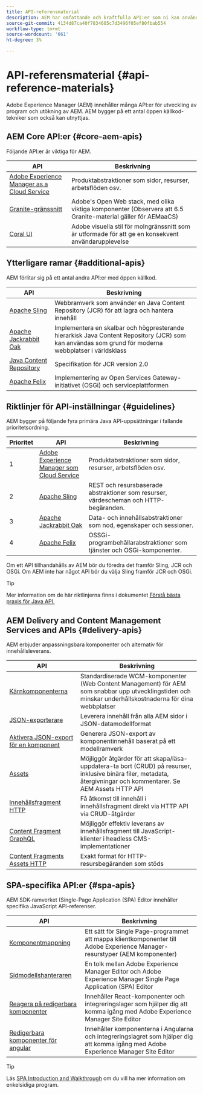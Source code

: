 ```yaml
---
title: API-referensmaterial
description: AEM har omfattande och kraftfulla API:er som ni kan använda för ert digitala upplevelseprojekt.
source-git-commit: 4134d87ca40f7834605c7d3496f05ef80fbab554
workflow-type: tm+mt
source-wordcount: '661'
ht-degree: 3%

---
```


# API-referensmaterial {#api-reference-materials}

Adobe Experience Manager (AEM) innehåller många API:er för utveckling av program och utökning av AEM. AEM bygger på ett antal öppen källkod-tekniker som också kan utnyttjas.

## AEM Core API:er {#core-aem-apis}

Följande API:er är viktiga för AEM.

| API | Beskrivning |
|---|---|
| [Adobe Experience Manager as a Cloud Service](https://docs.adobe.com/content/help/en/experience-manager-cloud-service-javadoc/index.html) | Produktabstraktioner som sidor, resurser, arbetsflöden osv. |
| [Granite-gränssnitt](https://helpx.adobe.com/experience-manager/6-5/sites/developing/using/reference-materials/granite-ui/api/jcr_root/libs/granite/ui/index.html#) | Adobe&#39;s Open Web stack, med olika viktiga komponenter (Observera att 6.5 Granite-material gäller för AEMaaCS) |
| [Coral UI](https://opensource.adobe.com/coral-spectrum/documentation/) | Adobe visuella stil för molngränssnitt som är utformade för att ge en konsekvent användarupplevelse |

<!---
|Editor core JavaScript API reference|Provides all the base objects and concepts to support authoring of content resources|
--->

## Ytterligare ramar {#additional-apis}

AEM förlitar sig på ett antal andra API:er med öppen källkod.

| API | Beskrivning |
|---|---|
| [Apache Sling](https://sling.apache.org/apidocs/sling11/) | Webbramverk som använder en Java Content Repository (JCR) för att lagra och hantera innehåll |
| [Apache Jackrabbit Oak](http://jackrabbit.apache.org/oak/docs/oak_api/overview.html) | Implementera en skalbar och högpresterande hierarkisk Java Content Repository (JCR) som kan användas som grund för moderna webbplatser i världsklass |
| [Java Content Repository](https://docs.adobe.com/content/docs/en/spec/javax.jcr/javadocs/jcr-2.0/index.html) | Specifikation för JCR version 2.0 |
| [Apache Felix](https://felix.apache.org) | Implementering av Open Services Gateway-initiativet (OSGi) och serviceplattformen |

## Riktlinjer för API-inställningar {#guidelines}

AEM bygger på följande fyra primära Java API-uppsättningar i fallande prioritetsordning.

| Prioritet | API | Beskrivning |
|---|---|---|
| 1 | [Adobe Experience Manager som Cloud Service](https://docs.adobe.com/content/help/en/experience-manager-cloud-service-javadoc/index.html) | Produktabstraktioner som sidor, resurser, arbetsflöden osv. |
| 2 | [Apache Sling](https://sling.apache.org/apidocs/sling11/) | REST och resursbaserade abstraktioner som resurser, värdescheman och HTTP-begäranden. |
| 3 | [Apache Jackrabbit Oak](http://jackrabbit.apache.org/oak/docs/oak_api/overview.html) | Data- och innehållsabstraktioner som nod, egenskaper och sessioner. |
| 4 | [Apache Felix](https://felix.apache.org/) | OSSGi-programbehållarabstraktioner som tjänster och OSGi-komponenter. |

Om ett API tillhandahålls av AEM bör du föredra det framför Sling, JCR och OSGi. Om AEM inte har något API bör du välja Sling framför JCR och OSGi.

>[!TIP]
>
>Mer information om de här riktlinjerna finns i dokumentet [Förstå bästa praxis för Java API.](https://experienceleague.adobe.com/docs/experience-manager-learn/foundation/development/understand-java-api-best-practices.html)

## AEM Delivery and Content Management Services and APIs {#delivery-apis}

AEM erbjuder anpassningsbara komponenter och alternativ för innehållsleverans.

| API | Beskrivning |
|---|---|
| [Kärnkomponenterna](https://experienceleague.adobe.com/docs/experience-manager-core-components/using/introduction.html) | Standardiserade WCM-komponenter (Web Content Management) för AEM som snabbar upp utvecklingstiden och minskar underhållskostnaderna för dina webbplatser |
| [JSON-exporterare](/help/implementing/developing/components/json-exporter.md) | Leverera innehåll från alla AEM sidor i JSON-datamodellformat |
| [Aktivera JSON-export för en komponent](/help/implementing/developing/components/enabling-json-exporter.md) | Generera JSON-export av komponentinnehåll baserat på ett modellramverk |
| [Assets](/help/assets/mac-api-assets.md) | Möjliggör åtgärder för att skapa/läsa-uppdatera-ta bort (CRUD) på resurser, inklusive binära filer, metadata, återgivningar och kommentarer. Se AEM Assets HTTP API |
| [Innehållsfragment HTTP](/help/assets/content-fragments/assets-api-content-fragments.md) | Få åtkomst till innehåll i innehållsfragment direkt via HTTP API via CRUD-åtgärder |
| [Content Fragment GraphQL](/help/assets/content-fragments/graphql-api-content-fragments.md) | Möjliggör effektiv leverans av innehållsfragment till JavaScript-klienter i headless CMS-implementationer |
| [Content Fragments Assets HTTP](https://experienceleague.adobe.com/docs/experience-manager-cloud-service/assets/admin/mac-api-assets.html) | Exakt format för HTTP-resursbegäranden som stöds |

## SPA-specifika API:er {#spa-apis}

AEM SDK-ramverket (Single-Page Application (SPA) Editor innehåller specifika JavaScript API-referenser.

| API | Beskrivning |
|---|---|
| [Komponentmappning](https://www.npmjs.com/package/@adobe/aem-spa-component-mapping) | Ett sätt för Single Page-programmet att mappa klientkomponenter till Adobe Experience Manager-resurstyper (AEM komponenter) |
| [Sidmodellshanteraren](https://www.npmjs.com/package/@adobe/aem-spa-page-model-manager) | En tolk mellan Adobe Experience Manager Editor och Adobe Experience Manager Single Page Application (SPA) Editor |
| [Reagera på redigerbara komponenter](https://www.npmjs.com/package/@adobe/aem-react-editable-components) | Innehåller React-komponenter och integreringslager som hjälper dig att komma igång med Adobe Experience Manager Site Editor |
| [Redigerbara komponenter för angular](https://www.npmjs.com/package/@adobe/aem-angular-editable-components) | Innehåller komponenterna i Angularna och integreringslagret som hjälper dig att komma igång med Adobe Experience Manager Site Editor |

>[!TIP]
>
>Läs [SPA Introduction and Walkthrough](/help/implementing/developing/hybrid/introduction.md) om du vill ha mer information om enkelsidiga program.
